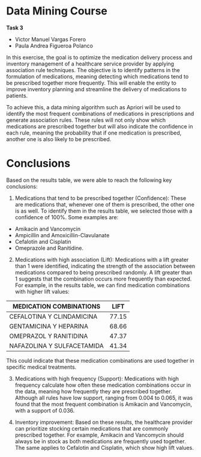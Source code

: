 # Data Mining Course

**Task 3**

- Victor Manuel Vargas Forero
- Paula Andrea Figueroa Polanco

In this exercise, the goal is to optimize the medication delivery process and inventory management of a healthcare service provider by applying association rule techniques. The objective is to identify patterns in the formulation of medications, meaning detecting which medications tend to be prescribed together more frequently. This will enable the entity to improve inventory planning and streamline the delivery of medications to patients.

To achieve this, a data mining algorithm such as Apriori will be used to identify the most frequent combinations of medications in prescriptions and generate association rules. These rules will not only show which medications are prescribed together but will also indicate the confidence in each rule, meaning the probability that if one medication is prescribed, another one is also likely to be prescribed.

# Conclusions
Based on the results table, we were able to reach the following key conclusions:
1.	Medications that tend to be prescribed together (Confidence): These are medications that, whenever one of them is prescribed, the other one is as well. To identify them in the results table, we selected those with a confidence of 100%. Some examples are:
  -	Amikacin and Vancomycin
  - Ampicillin and Amoxicillin-Clavulanate
  -	Cefalotin and Cisplatin
  - Omeprazole and Ranitidine.
    
2.	Medications with high association (Lift): Medications with a lift greater than 1 were identified, indicating the strength of the association between medications compared to being prescribed randomly. A lift greater than 1 suggests that the combination occurs more frequently than expected. For example, in the results table, we can find medication combinations with higher lift values:

| MEDICATION COMBINATIONS | LIFT |
| ------------- | ------------- |
| CEFALOTINA Y CLINDAMICINA | 77.15 |
| GENTAMICINA Y HEPARINA  | 68.66  |
| OMEPRAZOL Y RANITIDINA  | 47.37  |
| NAFAZOLINA Y SULFACETAMIDA | 41.34 |


This could indicate that these medication combinations are used together in specific medical treatments.

3.	Medications with high frequency (Support): Medications with high frequency calculate how often these medication combinations occur in the data, meaning how frequently they are prescribed together. Although all rules have low support, ranging from 0.004 to 0.065, it was found that the most frequent combination is Amikacin and Vancomycin, with a support of 0.036.
   
4.	Inventory improvement: Based on these results, the healthcare provider can prioritize stocking certain medications that are commonly prescribed together. For example, Amikacin and Vancomycin should always be in stock as both medications are frequently used together. The same applies to Cefalotin and Cisplatin, which show high lift values.
